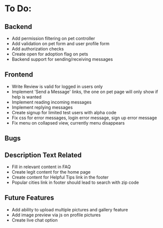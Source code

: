 # To Do:

## Backend
- Add permission filtering on pet controller
- Add validation on pet form and user profile form
- Add authorization checks 
- Create open for adoption flag on pets
- Backend support for sending/receiving messages


## Frontend
- Write Review is valid for logged in users only
- Implement 'Send a Message' links, the one on pet page will only show if help is wanted
- Implement reading incoming messages
- Implement replying messages
- Create signup for limited test users with alpha code
- Fix css for error messages, login error message, sign up error message
- Fix menu on collapsed view, currently menu disappears

## Bugs


## Description Text Related
- Fill in relevant content in FAQ
- Create legit content for the home page
- Create content for Helpful Tips link in the footer
- Popular cities link in footer should lead to search with zip code


## Future Features
- Add ability to upload multiple pictures and gallery feature
- Add image preview via js on profile pictures
- Create live chat option 